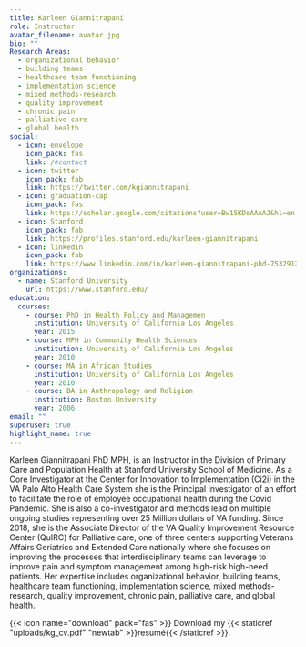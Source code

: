 ```yaml
---
title: Karleen Giannitrapani
role: Instructor
avatar_filename: avatar.jpg
bio: ""
Research Areas:
  - organizational behavior
  - building teams
  - healthcare team functioning
  - implementation science
  - mixed methods-research
  - quality improvement
  - chronic pain
  - palliative care
  - global health
social:
  - icon: envelope
    icon_pack: fas
    link: /#contact
  - icon: twitter
    icon_pack: fab
    link: https://twitter.com/kgiannitrapani
  - icon: graduation-cap
    icon_pack: fas
    link: https://scholar.google.com/citations?user=Bw15KDsAAAAJ&hl=en
  - icon: Stanford
    icon_pack: fab
    link: https://profiles.stanford.edu/karleen-giannitrapani
  - icon: linkedin
    icon_pack: fab
    link: https://www.linkedin.com/in/karleen-giannitrapani-phd-75329126/
organizations:
  - name: Stanford University
    url: https://www.stanford.edu/
education:
  courses:
    - course: PhD in Health Policy and Managemen
      institution: University of California Los Angeles
      year: 2015
    - course: MPH in Community Health Sciences
      institution: University of California Los Angeles
      year: 2010
    - course: MA in African Studies
      institution: University of California Los Angeles
      year: 2010
    - course: BA in Anthropology and Religion
      institution: Boston University
      year: 2006
email: ""
superuser: true
highlight_name: true
---
```


Karleen Giannitrapani PhD MPH, is an Instructor in the Division of Primary Care and Population Health at Stanford University School of Medicine. As a Core Investigator at the Center for Innovation to Implementation (Ci2i) in the VA Palo Alto Health Care System she is the Principal Investigator of an effort to facilitate the role of employee occupational health during the Covid Pandemic. She is also a co-investigator and methods lead on multiple ongoing studies representing over 25 Million dollars of VA funding. Since 2018, she is the Associate Director of the VA Quality Improvement Resource Center (QuIRC) for Palliative care, one of three centers supporting Veterans Affairs Geriatrics and Extended Care nationally where she focuses on improving the processes that interdisciplinary teams can leverage to improve pain and symptom management among high-risk high-need patients. Her expertise includes organizational behavior, building teams, healthcare team functioning, implementation science, mixed methods-research, quality improvement, chronic pain, palliative care, and global health.

{{< icon name="download" pack="fas" >}} Download my {{< staticref "uploads/kg_cv.pdf" "newtab" >}}resumé{{< /staticref >}}.
